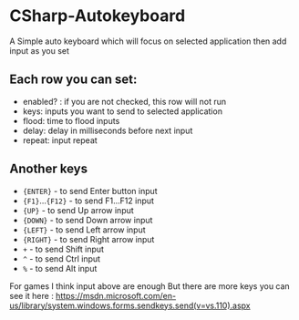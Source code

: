 # CSharp-Autokeyboard

A Simple auto keyboard which will focus on selected application then add input as you set

## Each row you can set:
* enabled? : if you are not checked, this row will not run
* keys: inputs you want to send to selected application
* flood: time to flood inputs
* delay: delay in milliseconds before next input
* repeat: input repeat

## Another keys
* `{ENTER}` - to send Enter button input
* `{F1}`...`{F12}` - to send F1...F12 input
* `{UP}` - to send Up arrow input
* `{DOWN}` - to send Down arrow input
* `{LEFT}` - to send Left arrow input
* `{RIGHT}` - to send Right arrow input
* `+` - to send Shift input
* `^` - to send Ctrl input
* `%` - to send Alt input

For games I think input above are enough
But there are more keys you can see it here : https://msdn.microsoft.com/en-us/library/system.windows.forms.sendkeys.send(v=vs.110).aspx
